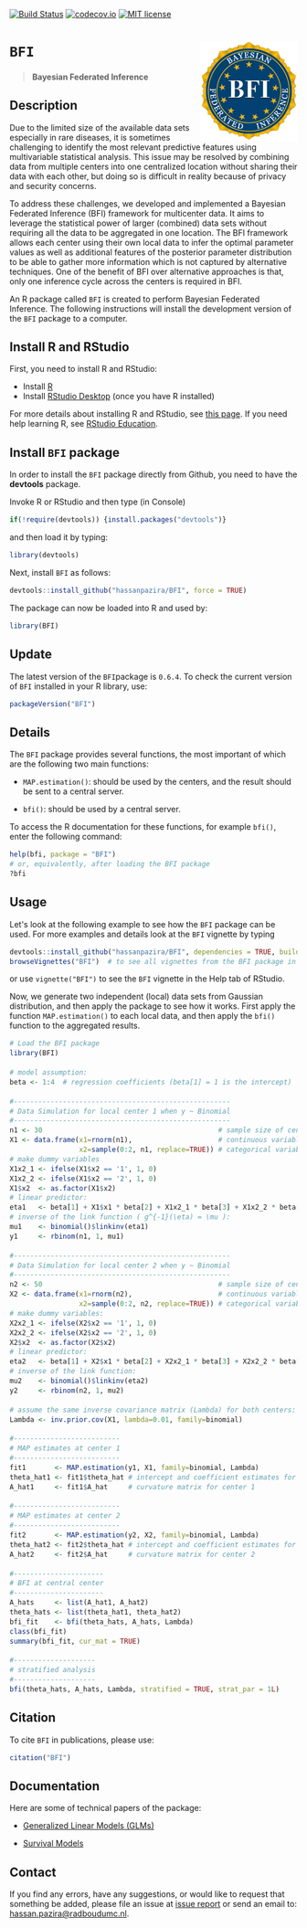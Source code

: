 <!-- badges: start -->
[![Build
Status](https://ci.appveyor.com/api/projects/status/github/hassanpazira/bfi?branch=master&svg=true)](https://ci.appveyor.com/project/hassanpazira/bfi/branch/master)
[![codecov.io](https://codecov.io/github/hassanpazira/bfi/coverage.svg?branch=master)](https://app.codecov.io/github/hassanpazira/bfi/branch/master)
[![MIT
license](https://img.shields.io/badge/license-MIT-brightgreen.svg)]( https://opensource.org/license/mit/)
<!-- badges: end -->

# `BFI` <img src="./man/figures/Last_BFI.jpg" align="right" width="170px"/>

> #### Bayesian Federated Inference

## Description

Due to the limited size of the available data sets especially in rare diseases, it is sometimes challenging to identify the most relevant predictive features using multivariable statistical analysis. This issue may be resolved by combining data from multiple centers into one centralized location without sharing their data with each other, but doing so is difficult in reality because of privacy and security concerns.

To address these challenges, we developed and implemented a Bayesian Federated Inference (BFI) framework for multicenter data. It aims to leverage the statistical power of larger (combined) data sets without requiring all the data to be aggregated in one location. The BFI framework allows each center using their own local data to infer the optimal parameter values as well as additional features of the posterior parameter distribution to be able to gather more information which is not captured by alternative techniques. One of the benefit of BFI over alternative approaches is that, only one inference cycle across the centers is required in BFI.

An R package called `BFI` is created to perform Bayesian Federated Inference. The following instructions will install the development version of the `BFI` package to a computer.


## Install R and RStudio

First, you need to install R and RStudio:

* Install [R](https://www.R-project.org/)
* Install [RStudio Desktop](https://posit.co/download/rstudio-desktop/) (once you have R installed)

For more details about installing R and RStudio, see [this page](https://andreashandel.github.io/MADAcourse/Tools_RandRStudio.html).
If you need help learning R, see [RStudio Education](https://education.rstudio.com/learn/).


## Install `BFI` package

In order to install the `BFI` package directly from Github, you need to have the **devtools** package.

Invoke R or RStudio and then type (in Console)

``` r
if(!require(devtools)) {install.packages("devtools")}
```

and then load it by typing:

``` r
library(devtools)
```

Next, install `BFI` as follows:

``` r
devtools::install_github("hassanpazira/BFI", force = TRUE)
```

The package can now be loaded into R and used by:

``` r
library(BFI)
```

## Update

The latest version of the `BFI`package is `0.6.4`. To check the current version of `BFI` installed in your R library, use:

``` r
packageVersion("BFI")
```

## Details

The `BFI` package provides several functions, the most important of which are the following two main functions:

-   `MAP.estimation()`: should be used by the centers, and the result should be sent to a central server.

-   `bfi()`: should be used by a central server.

To access the R documentation for these functions, for example `bfi()`, enter the following command:

``` r
help(bfi, package = "BFI")   
# or, equivalently, after loading the BFI package 
?bfi
```


## Usage

Let's look at the following example to see how the `BFI` package can be used. For more examples and details look at the `BFI` vignette by typing

``` r
devtools::install_github("hassanpazira/BFI", dependencies = TRUE, build_vignettes = TRUE, force = TRUE)
browseVignettes("BFI")  # to see all vignettes from the BFI package in an HTML browser.
```
or use `vignette("BFI")` to see the `BFI` vignette in the Help tab of RStudio.


Now, we generate two independent (local) data sets from Gaussian distribution, and then apply the package to see how it works. First apply the function `MAP.estimation()` to each local data, and then apply the `bfi()` function to the aggregated results.

``` r
# Load the BFI package
library(BFI)

# model assumption:
beta <- 1:4  # regression coefficients (beta[1] = 1 is the intercept)

#-----------------------------------------------------
# Data Simulation for local center 1 when y ~ Binomial
#-----------------------------------------------------
n1 <- 30                                           # sample size of center 1
X1 <- data.frame(x1=rnorm(n1),                     # continuous variable
                 x2=sample(0:2, n1, replace=TRUE)) # categorical variable
# make dummy variables
X1x2_1 <- ifelse(X1$x2 == '1', 1, 0)
X1x2_2 <- ifelse(X1$x2 == '2', 1, 0)
X1$x2  <- as.factor(X1$x2)
# linear predictor:
eta1   <- beta[1] + X1$x1 * beta[2] + X1x2_1 * beta[3] + X1x2_2 * beta[4]
# inverse of the link function ( g^{-1}(\eta) = \mu ):
mu1    <- binomial()$linkinv(eta1)
y1     <- rbinom(n1, 1, mu1)

#-----------------------------------------------------
# Data Simulation for local center 2 when y ~ Binomial
#-----------------------------------------------------
n2 <- 50                                           # sample size of center 2
X2 <- data.frame(x1=rnorm(n2),                     # continuous variable
                 x2=sample(0:2, n2, replace=TRUE)) # categorical variable
# make dummy variables:
X2x2_1 <- ifelse(X2$x2 == '1', 1, 0)
X2x2_2 <- ifelse(X2$x2 == '2', 1, 0)
X2$x2  <- as.factor(X2$x2)
# linear predictor:
eta2   <- beta[1] + X2$x1 * beta[2] + X2x2_1 * beta[3] + X2x2_2 * beta[4]
# inverse of the link function:
mu2    <- binomial()$linkinv(eta2)
y2     <- rbinom(n2, 1, mu2)

# assume the same inverse covariance matrix (Lambda) for both centers:
Lambda <- inv.prior.cov(X1, lambda=0.01, family=binomial)

#--------------------------
# MAP estimates at center 1
#--------------------------
fit1       <- MAP.estimation(y1, X1, family=binomial, Lambda)
theta_hat1 <- fit1$theta_hat # intercept and coefficient estimates for center 1
A_hat1     <- fit1$A_hat     # curvature matrix for center 1

#--------------------------
# MAP estimates at center 2
#--------------------------
fit2       <- MAP.estimation(y2, X2, family=binomial, Lambda)
theta_hat2 <- fit2$theta_hat # intercept and coefficient estimates for center 2
A_hat2     <- fit2$A_hat     # curvature matrix for center 2

#----------------------
# BFI at central center
#----------------------
A_hats     <- list(A_hat1, A_hat2)
theta_hats <- list(theta_hat1, theta_hat2)
bfi_fit    <- bfi(theta_hats, A_hats, Lambda)
class(bfi_fit)
summary(bfi_fit, cur_mat = TRUE)

#--------------------
# stratified analysis
#--------------------
bfi(theta_hats, A_hats, Lambda, stratified = TRUE, strat_par = 1L)

```

## Citation

To cite `BFI` in publications, please use:

``` r
citation("BFI")
```


## Documentation

Here are some of technical papers of the package:

-   [Generalized Linear Models (GLMs)](https://arxiv.org/abs/2302.07677)

-   [Survival Models](https://arxiv.org/abs/2302.07677)


## Contact

If you find any errors, have any suggestions, or would like to request that something be added, please file an issue at [issue report](https://github.com/hassanpazira/BFI/issues/) or send an email to: hassan.pazira@radboudumc.nl.

